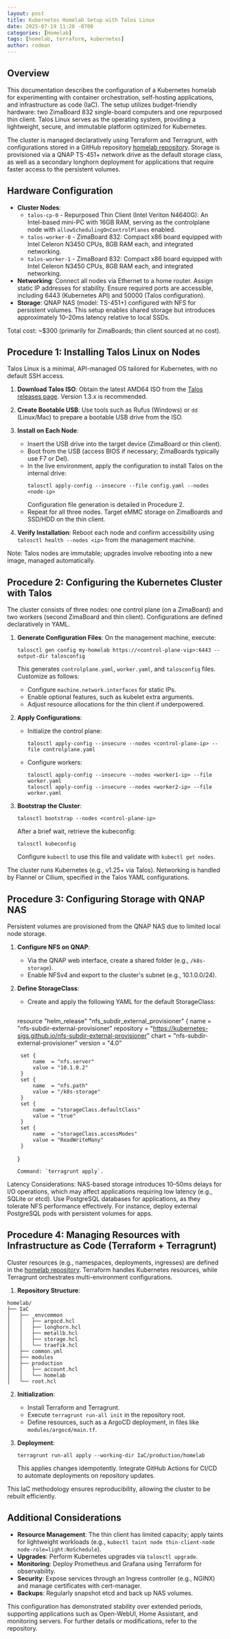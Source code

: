 ```yaml
---
layout: post
title: Kubernetes Homelab Setup with Talos Linux
date: 2025-07-19 11:20 -0700
categories: [Homelab]
tags: [homelab, terraform, kubernetes]
author: rodman
---
```


## Overview

This documentation describes the configuration of a Kubernetes homelab for experimenting with container orchestration, self-hosting applications, and infrastructure as code (IaC). The setup utilizes budget-friendly hardware: two ZimaBoard 832 single-board computers and one repurposed thin client. Talos Linux serves as the operating system, providing a lightweight, secure, and immutable platform optimized for Kubernetes.

The cluster is managed declaratively using Terraform and Terragrunt, with configurations stored in a GitHub repository [homelab repository](https://github.com/rstuhlmuller/homelab). Storage is provisioned via a QNAP TS-451+ network drive as the default storage class, as well as a secondary longhorn deployment for applications that require faster access to the persistent volumes.

## Hardware Configuration

- **Cluster Nodes**:
  - `talos-cp-0` - Repurposed Thin Client (Intel Veriton N4640G): An Intel-based mini-PC with 16GB RAM, serving as the controlplane node with `allowSchedulingOnControlPlanes` enabled.
  - `talos-worker-0` - ZimaBoard 832: Compact x86 board equipped with Intel Celeron N3450 CPUs, 8GB RAM each, and integrated networking.
  - `talos-worker-1` - ZimaBoard 832: Compact x86 board equipped with Intel Celeron N3450 CPUs, 8GB RAM each, and integrated networking.
- **Networking**: Connect all nodes via Ethernet to a home router. Assign static IP addresses for stability. Ensure required ports are accessible, including 6443 (Kubernetes API) and 50000 (Talos configuration).
- **Storage**: QNAP NAS (model: TS-451+) configured with NFS for persistent volumes. This setup enables shared storage but introduces approximately 10–20ms latency relative to local SSDs.

Total cost: ~$300 (primarily for ZimaBoards; thin client sourced at no cost).

## Procedure 1: Installing Talos Linux on Nodes

Talos Linux is a minimal, API-managed OS tailored for Kubernetes, with no default SSH access.

1. **Download Talos ISO**: Obtain the latest AMD64 ISO from the [Talos releases page](https://github.com/siderolabs/talos/releases). Version 1.3.x is recommended.

2. **Create Bootable USB**: Use tools such as Rufus (Windows) or `dd` (Linux/Mac) to prepare a bootable USB drive from the ISO.

3. **Install on Each Node**:
   - Insert the USB drive into the target device (ZimaBoard or thin client).
   - Boot from the USB (access BIOS if necessary; ZimaBoards typically use F7 or Del).
   - In the live environment, apply the configuration to install Talos on the internal drive:
     ```
     talosctl apply-config --insecure --file config.yaml --nodes <node-ip>
     ```
     Configuration file generation is detailed in Procedure 2.
   - Repeat for all three nodes. Target eMMC storage on ZimaBoards and SSD/HDD on the thin client.

4. **Verify Installation**: Reboot each node and confirm accessibility using `talosctl health --nodes <ip>` from the management machine.

Note: Talos nodes are immutable; upgrades involve rebooting into a new image, managed automatically.

## Procedure 2: Configuring the Kubernetes Cluster with Talos

The cluster consists of three nodes: one control plane (on a ZimaBoard) and two workers (second ZimaBoard and thin client). Configurations are defined declaratively in YAML.

1. **Generate Configuration Files**: On the management machine, execute:
   ```
   talosctl gen config my-homelab https://<control-plane-vip>:6443 --output-dir talosconfig
   ```
   This generates `controlplane.yaml`, `worker.yaml`, and `talosconfig` files. Customize as follows:
   - Configure `machine.network.interfaces` for static IPs.
   - Enable optional features, such as kubelet extra arguments.
   - Adjust resource allocations for the thin client if underpowered.

2. **Apply Configurations**:
   - Initialize the control plane:
     ```
     talosctl apply-config --insecure --nodes <control-plane-ip> --file controlplane.yaml
     ```
   - Configure workers:
     ```
     talosctl apply-config --insecure --nodes <worker1-ip> --file worker.yaml
     talosctl apply-config --insecure --nodes <worker2-ip> --file worker.yaml
     ```

3. **Bootstrap the Cluster**:
   ```
   talosctl bootstrap --nodes <control-plane-ip>
   ```
   After a brief wait, retrieve the kubeconfig:
   ```
   talosctl kubeconfig
   ```
   Configure `kubectl` to use this file and validate with `kubectl get nodes`.

The cluster runs Kubernetes (e.g., v1.25+ via Talos). Networking is handled by Flannel or Cilium, specified in the Talos YAML configurations.

## Procedure 3: Configuring Storage with QNAP NAS

Persistent volumes are provisioned from the QNAP NAS due to limited local node storage.

1. **Configure NFS on QNAP**:
   - Via the QNAP web interface, create a shared folder (e.g., `/k8s-storage`).
   - Enable NFSv4 and export to the cluster's subnet (e.g., 10.1.0.0/24).

2. **Define StorageClass**:
   - Create and apply the following YAML for the default StorageClass:
     ```hcl
    resource "helm_release" "nfs_subdir_external_provisioner" {
        name       = "nfs-subdir-external-provisioner"
        repository = "https://kubernetes-sigs.github.io/nfs-subdir-external-provisioner"
        chart      = "nfs-subdir-external-provisioner"
        version    = "4.0"

        set {
            name  = "nfs.server"
            value = "10.1.0.2"
        }
        set {
            name  = "nfs.path"
            value = "/k8s-storage"
        }
        set {
            name  = "storageClass.defaultClass"
            value = "true"
        }
        set {
            name  = "storageClass.accessModes"
            value = "ReadWriteMany"
        }
    }
     ```
     Command: `terragrunt apply`.

Latency Considerations: NAS-based storage introduces 10–50ms delays for I/O operations, which may affect applications requiring low latency (e.g., SQLite or etcd). Use PostgreSQL databases for applications, as they tolerate NFS performance effectively. For instance, deploy external PostgreSQL pods with persistent volumes for apps.

## Procedure 4: Managing Resources with Infrastructure as Code (Terraform + Terragrunt)

Cluster resources (e.g., namespaces, deployments, ingresses) are defined in the [homelab repository](https://github.com/rstuhlmuller/homelab). Terraform handles Kubernetes resources, while Terragrunt orchestrates multi-environment configurations.

1. **Repository Structure**:
```
homelab/
├── IaC
│   ├── _envcommon
│   │   ├── argocd.hcl
│   │   ├── longhorn.hcl
│   │   ├── metallb.hcl
│   │   ├── storage.hcl
│   │   └── traefik.hcl
│   ├── common.yml
│   ├── modules
│   ├── production
│   │   ├── account.hcl
│   │   └── homelab
│   └── root.hcl
```

2. **Initialization**:
   - Install Terraform and Terragrunt.
   - Execute `terragrunt run-all init` in the repository root.
   - Define resources, such as a ArgoCD deployment, in files like `modules/argocd/main.tf`.

3. **Deployment**:
   ```
   terragrunt run-all apply --working-dir IaC/production/homelab
   ```
   This applies changes idempotently. Integrate GitHub Actions for CI/CD to automate deployments on repository updates.

This IaC methodology ensures reproducibility, allowing the cluster to be rebuilt efficiently.

## Additional Considerations

- **Resource Management**: The thin client has limited capacity; apply taints for lightweight workloads (e.g., `kubectl taint node thin-client-node node-role=light:NoSchedule`).
- **Upgrades**: Perform Kubernetes upgrades via `talosctl upgrade`.
- **Monitoring**: Deploy Prometheus and Grafana using Terraform for observability.
- **Security**: Expose services through an Ingress controller (e.g., NGINX) and manage certificates with cert-manager.
- **Backups**: Regularly snapshot etcd and back up NAS volumes.

This configuration has demonstrated stability over extended periods, supporting applications such as Open-WebUI, Home Assistant, and monitoring servers. For further details or modifications, refer to the repository.
